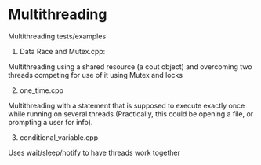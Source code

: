# Multithreading
Multithreading tests/examples

1) Data Race and Mutex.cpp:

Multithreading using a shared resource (a cout object) and overcoming two threads competing for use of it using Mutex and locks



2) one_time.cpp

Multithreading with a statement that is supposed to execute exactly once while running on several threads (Practically, this could be opening a file, or prompting a user for info). 

3) conditional_variable.cpp

Uses wait/sleep/notify to have threads work together
